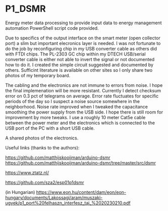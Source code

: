 # P1_DSMR
Energy meter data processing to provide input data to energy management automation
PowerShell script code provided. 

Due to specifics of the output interface on the smart meter (open collector port) a slim but important elecronics layer is needed.
I was not fortunate to do the job by reconfiguring chip in my USB converter cable as others did with FTDI chips. The PL-2303 GC chip within my DTECH USB/serial converter cable is either not able to invert the signal or not documented how to do it. I created the simple circuit suggested and documented by others. Sufficint literature is available on other sites so I only share two photos of my temporary board. 

The cabling and the electronics are not immune to errors from noise. I hope the final implemenation will be more resistant. Currently I detect checksum error on 0.3 pct of telegrams on average. Error rate fluctuates for specific periods of the day so I suspect a noise source somewhere in the neighborhood. Noise rate improved when I tweaked the capacitance smoothing the power supply from the USB side. I hope there is still room for improvement by more tweaks. 
I use a roughly 10 meter Cat5e cable between the power meter and the electronics which is connected to the USB port of the PC with a short USB cable.
 
A shared photos of the electronics.


Useful links (thanks to the authors): 

https://github.com/matthijskooijman/arduino-dsmr
https://github.com/matthijskooijman/arduino-dsmr/tree/master/src/dsmr

https://www.ztatz.nl/

https://github.com/sza2/esp01p1dsmr

(in Hungarian) https://www.eon.hu/content/dam/eon/eon-hungary/documents/Lakossagi/aram/muszaki-ugyek/p1_port%20felhaszn_interfesz_taj_%2020230210.pdf


